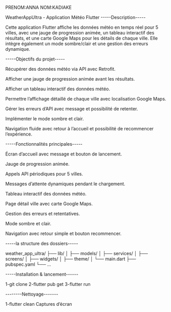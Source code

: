 ﻿PRENOM:ANNA
NOM:KADIAKE



WeatherAppUltra - Application Météo Flutter
-----Description-----

Cette application Flutter affiche les données météo en temps réel pour 5 villes, avec une jauge de progression animée, un tableau interactif des résultats, et une carte Google Maps pour les détails de chaque ville.
Elle intègre également un mode sombre/clair et une gestion des erreurs dynamique.

-----Objectifs du projet-----

Récupérer des données météo via API avec Retrofit.

Afficher une jauge de progression animée avant les résultats.

Afficher un tableau interactif des données météo.

Permettre l’affichage détaillé de chaque ville avec localisation Google Maps.

Gérer les erreurs d’API avec message et possibilité de retenter.

Implémenter le mode sombre et clair.

Navigation fluide avec retour à l’accueil et possibilité de recommencer l’expérience.

-----Fonctionnalités principales-----

Écran d’accueil avec message et bouton de lancement.

Jauge de progression animée.

Appels API périodiques pour 5 villes.

Messages d’attente dynamiques pendant le chargement.

Tableau interactif des données météo.

Page détail ville avec carte Google Maps.

Gestion des erreurs et retentatives.

Mode sombre et clair.

Navigation avec retour simple et bouton recommencer.

-----la structure des dossiers-----

weather_app_ultra/
├── lib/
│   ├── models/
│   ├── services/
│   ├── screens/
│   ├── widgets/
│   ├── theme/
│   └── main.dart
├── pubspec.yaml
└── ...

-----Installation & lancement------

1-git clone 
2-flutter pub get
3-flutter run

--------Nettoyage-------

1-flutter clean
Captures d’écran













